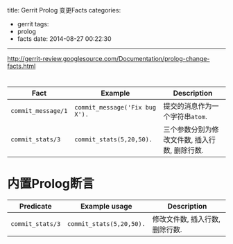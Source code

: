 title: Gerrit Prolog 变更Facts
categories:
  - gerrit
tags:
  - prolog
  - facts
date: 2014-08-27 00:22:30
---




http://gerrit-review.googlesource.com/Documentation/prolog-change-facts.html
<!-- more -->
#

| Fact | Example | Description
| ---- | ------- | -----------
| `commit_message/1` | `commit_message('Fix bug X').` | 提交的消息作为一个字符串`atom`.
| `commit_stats/3` | `commit_stats(5,20,50).` |三个参数分别为修改文件数, 插入行数, 删除行数.

# 内置Prolog断言

| Predicate | Example usage | Description
| --------- | ------------- | -----------
| `commit_stats/3` | `commit_stats(5,20,50).` |修改文件数, 插入行数, 删除行数.